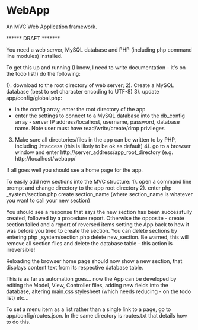 WebApp
======

An MVC Web Application framework.

******  DRAFT  *******

You need a web server, MySQL database and PHP (including php command line modules) installed.

To get this up and running (I know, I need to write documentation - it's on the todo list!) do the following:

1). download to the root directory of  web server;
2). Create a MySQL database (best to set character encoding to UTF-8)
3). update app/config/global.php:
- in the config array, enter the root directory of the app
- enter the settings to connect to a MySQL database into the db_config array - server IP address/localhost, username, password, database name. Note user must have read/write/create/drop privileges
3) Make sure all directories/files in the app can be written to by PHP, including .htaccess (this is likely to be ok as default)
4). go to a browser window and enter http://server_address/app_root_directory (e.g. http;//localhost/webapp/

If all goes well you should see a home page for the app.

To easily add new sections into the MVC structure:
1). open a command line prompt and change directory to the app root directory
2). enter php _system/section.php create section_name (where section_name is whatever you want to call your new section)

You should see a response that says the new section has been successfully created, followed by a procedure report. Otherwise the opposite - create section failed and a report of reversed items setting the App back to how it was before you tried to create the section.
You can delete sections by entering php _system/section.php delete new_section. Be warned, this will remove all section files and delete the database table - this action is irreversible!

Reloading the browser home page should now show a new section, that displays content text from its respective database table.

This is as far as automation goes… now the App can be developed by editing the Model, View, Controller files, adding new fields into the database, altering main.css stylesheet (which needs reducing - on the todo list) etc...

To set a menu item as a list rather than a single link to a page, go to app/config/routes.json. In the same directory is routes.txt that details how to do this.

